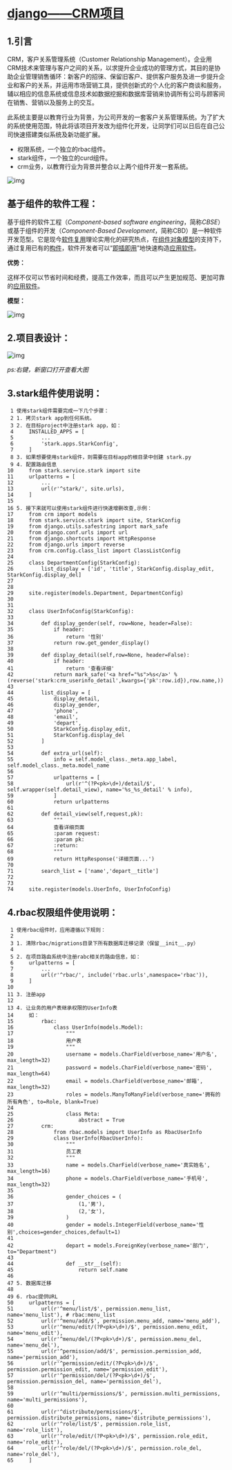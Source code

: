 # [django——CRM项目](https://www.cnblogs.com/huang-yc/p/9697938.html)



## 1.引言

CRM，客户关系管理系统（Customer Relationship Management）。企业用CRM技术来管理与客户之间的关系，以求提升企业成功的管理方式，其目的是协助企业管理销售循环：新客户的招徕、保留旧客户、提供客户服务及进一步提升企业和客户的关系，并运用市场营销工具，提供创新式的个人化的客户商谈和服务，辅以相应的信息系统或信息技术如数据挖掘和数据库营销来协调所有公司与顾客间在销售、营销以及服务上的交互。

此系统主要是以教育行业为背景，为公司开发的一套客户关系管理系统。为了扩大的系统使用范围，特此将该项目开发改为组件化开发，让同学们可以日后在自己公司快速搭建类似系统及新功能扩展。

- 权限系统，一个独立的rbac组件。
- stark组件，一个独立的curd组件。
- crm业务，以教育行业为背景并整合以上两个组件开发一套系统。

![img](https://img2018.cnblogs.com/blog/1356841/201809/1356841-20180925092527204-1527825277.png)

## 基于组件的软件工程：

 基于组件的软件工程（*Component-based software engineering*，简称*CBSE*）或基于组件的开发（*Component-Based Development*，简称CBD）是一种软件开发范型。它是现今[软件复用](https://baike.baidu.com/item/%E8%BD%AF%E4%BB%B6%E5%A4%8D%E7%94%A8)理论实用化的研究热点，在[组件对象模型](https://baike.baidu.com/item/%E7%BB%84%E4%BB%B6%E5%AF%B9%E8%B1%A1%E6%A8%A1%E5%9E%8B)的支持下，通过复用已有的[构件](https://baike.baidu.com/item/%E6%9E%84%E4%BB%B6)，软件开发者可以“[即插即用](https://baike.baidu.com/item/%E5%8D%B3%E6%8F%92%E5%8D%B3%E7%94%A8)”地快速构造[应用软件](https://baike.baidu.com/item/%E5%BA%94%E7%94%A8%E8%BD%AF%E4%BB%B6)。

**优势：**

这样不仅可以节省时间和经费，提高工作效率，而且可以产生更加规范、更加可靠的[应用软件](https://baike.baidu.com/item/%E5%BA%94%E7%94%A8%E8%BD%AF%E4%BB%B6)。

**模型：**

![img](https://img2018.cnblogs.com/blog/1356841/201810/1356841-20181006161607713-193330368.png)

 

## 2.项目表设计：

![img](https://img2018.cnblogs.com/blog/1356841/201810/1356841-20181018205058883-1659294088.png)

 *ps:右键，新窗口打开查看大图*

## 3.stark组件使用说明：

```
 1 使用stark组件需要完成一下几个步骤：
 2 1. 拷贝stark app到任何系统。
 3 2. 在目标project中注册stark app，如：
 4     INSTALLED_APPS = [
 5         ...
 6         'stark.apps.StarkConfig',
 7     ]
 8 3. 如果想要使用stark组件，则需要在目标app的根目录中创建 stark.py
 9 4. 配置路由信息
10     from stark.service.stark import site
11     urlpatterns = [
12         ...
13         url(r'^stark/', site.urls),
14     ]
15 
16 5. 接下来就可以使用stark组件进行快速增删改查,示例：
17     from crm import models
18     from stark.service.stark import site, StarkConfig
19     from django.utils.safestring import mark_safe
20     from django.conf.urls import url
21     from django.shortcuts import HttpResponse
22     from django.urls import reverse
23     from crm.config.class_list import ClassListConfig
24 
25     class DepartmentConfig(StarkConfig):
26         list_display = ['id', 'title', StarkConfig.display_edit, StarkConfig.display_del]
27 
28 
29     site.register(models.Department, DepartmentConfig)
30 
31 
32     class UserInfoConfig(StarkConfig):
33 
34         def display_gender(self, row=None, header=False):
35             if header:
36                 return '性别'
37             return row.get_gender_display()
38 
39         def display_detail(self,row=None, header=False):
40             if header:
41                 return '查看详细'
42             return mark_safe('<a href="%s">%s</a>' %(reverse('stark:crm_userinfo_detail',kwargs={'pk':row.id}),row.name,))
43 
44         list_display = [
45             display_detail,
46             display_gender,
47             'phone',
48             'email',
49             'depart',
50             StarkConfig.display_edit,
51             StarkConfig.display_del
52         ]
53 
54         def extra_url(self):
55             info = self.model_class._meta.app_label, self.model_class._meta.model_name
56 
57             urlpatterns = [
58                 url(r'^(?P<pk>\d+)/detail/$', self.wrapper(self.detail_view), name='%s_%s_detail' % info),
59             ]
60             return urlpatterns
61 
62         def detail_view(self,request,pk):
63             """
64             查看详细页面
65             :param request:
66             :param pk:
67             :return:
68             """
69             return HttpResponse('详细页面...')
70 
71         search_list = ['name','depart__title']
72 
73 
74     site.register(models.UserInfo, UserInfoConfig)
```

## 4.rbac权限组件使用说明：

```
 1 使用rbac组件时，应用遵循以下规则：
 2 
 3 1. 清除rbac/migrations目录下所有数据库迁移记录（保留__init__.py）
 4 
 5 2. 在项目路由系统中注册rabc相关的路由信息，如：
 6     urlpatterns = [
 7         ...
 8         url(r'^rbac/', include('rbac.urls',namespace='rbac')),
 9     ]
10 
11 3. 注册app
12 
13 4. 让业务的用户表继承权限的UserInfo表
14     如：
15         rbac:
16             class UserInfo(models.Model):
17                 """
18                 用户表
19                 """
20                 username = models.CharField(verbose_name='用户名', max_length=32)
21                 password = models.CharField(verbose_name='密码', max_length=64)
22                 email = models.CharField(verbose_name='邮箱', max_length=32)
23                 roles = models.ManyToManyField(verbose_name='拥有的所有角色', to=Role, blank=True)
24 
25                 class Meta:
26                     abstract = True
27         crm:
28             from rbac.models import UserInfo as RbacUserInfo
29             class UserInfo(RbacUserInfo):
30                 """
31                 员工表
32                 """
33                 name = models.CharField(verbose_name='真实姓名', max_length=16)
34                 phone = models.CharField(verbose_name='手机号', max_length=32)
35 
36                 gender_choices = (
37                     (1,'男'),
38                     (2,'女'),
39                 )
40                 gender = models.IntegerField(verbose_name='性别',choices=gender_choices,default=1)
41 
42                 depart = models.ForeignKey(verbose_name='部门', to="Department")
43 
44                 def __str__(self):
45                     return self.name
46 
47 5. 数据库迁移
48 
49 6. rbac提供URL
50     urlpatterns = [
51         url(r'^menu/list/$', permission.menu_list, name='menu_list'), # rbac:menu_list
52         url(r'^menu/add/$', permission.menu_add, name='menu_add'),
53         url(r'^menu/edit/(?P<pk>\d+)/$', permission.menu_edit, name='menu_edit'),
54         url(r'^menu/del/(?P<pk>\d+)/$', permission.menu_del, name='menu_del'),
55         url(r'^permission/add/$', permission.permission_add, name='permission_add'),
56         url(r'^permission/edit/(?P<pk>\d+)/$', permission.permission_edit, name='permission_edit'),
57         url(r'^permission/del/(?P<pk>\d+)/$', permission.permission_del, name='permission_del'),
58 
59         url(r'^multi/permissions/$', permission.multi_permissions, name='multi_permissions'),
60 
61         url(r'^distribute/permissions/$', permission.distribute_permissions, name='distribute_permissions'),
62         url(r'^role/list/$', permission.role_list, name='role_list'),
63         url(r'^role/edit/(?P<pk>\d+)/$', permission.role_edit, name='role_edit'),
64         url(r'^role/del/(?P<pk>\d+)/$', permission.role_del, name='role_del'),
65     ]
```
